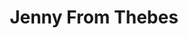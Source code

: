 ---
title: Jenny From Thebes
label: Merge Records
year: 2023
band:
    - John Darnielle
    - Peter Hughes
    - Jon Wurster
    - Matt Douglas
songs:
    - Clean Slate
    - Ground Level
    - Only One Way
    - Fresh Tattoo
    - Cleaning Crew
    - Murder at the 18th St. Garage
    - From the Nebraska Plant
    - Same as Cash
    - Water Tower
    - Jenny III
    - Going to Dallas
    - Great Pirates
---